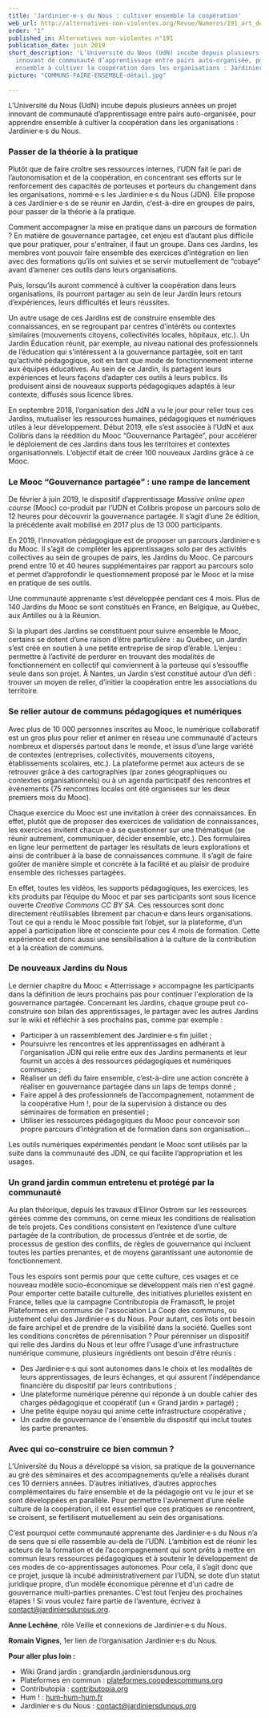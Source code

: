 ```yaml
---
title: 'Jardinier·e·s du Nous : cultiver ensemble la coopération'
web_url: http://alternatives-non-violentes.org/Revue/Numeros/191_art_de_partager_le_pouvoir
order: "1"
published_in: Alternatives non-violentes n°191
publication_date: juin 2019
short_description: 'L’Université du Nous (UdN) incube depuis plusieurs années un projet
  innovant de communauté d’apprentissage entre pairs auto-organisée, pour apprendre
  ensemble à cultiver la coopération dans les organisations : Jardinier·e·s du Nous.'
picture: "COMMUNS-FAIRE-ENSEMBLE-détail.jpg"

---
```

L’Université du Nous (UdN) incube depuis plusieurs années un projet innovant de communauté d’apprentissage entre pairs auto-organisée, pour apprendre ensemble à cultiver la coopération dans les organisations : Jardinier·e·s du Nous.

### Passer de la théorie à la pratique

Plutôt que de faire croître ses ressources internes, l’UDN fait le pari de l’autonomisation et de la coopération, en concentrant ses efforts sur le renforcement des capacités de porteuses et porteurs du changement dans les organisations, nommé·e·s les Jardinier·e·s du Nous (JDN). Elle propose à ces Jardinier·e·s de se réunir en Jardin, c’est-à-dire en groupes de pairs, pour passer de la théorie à la pratique.

Comment accompagner la mise en pratique dans un parcours de formation ? En matière de gouvernance partagée, cet enjeu est d’autant plus difficile que pour pratiquer, pour s'entraîner, il faut un groupe. Dans ces Jardins, les membres vont pouvoir faire ensemble des exercices d’intégration en lien avec des formations qu’ils ont suivies et se servir mutuellement de “cobaye” avant d’amener ces outils dans leurs organisations.

Puis, lorsqu’ils auront commencé à cultiver la coopération dans leurs organisations, ils pourront partager au sein de leur Jardin leurs retours d’expériences, leurs difficultés et leurs réussites.

Un autre usage de ces Jardins est de construire ensemble des connaissances, en se regroupant par centres d'intérêts ou contextes similaires (mouvements citoyens, collectivités locales, hôpitaux, etc.). Un Jardin Éducation réunit, par exemple, au niveau national des professionnels de l’éducation qui s’intéressent à la gouvernance partagée, soit en tant qu’activité pédagogique, soit en tant que mode de fonctionnement interne aux équipes éducatives. Au sein de ce Jardin, ils partagent leurs expériences et leurs façons d’adapter ces outils à leurs publics. Ils produisent ainsi de nouveaux supports pédagogiques adaptés à leur contexte, diffusés sous licence libres.

En septembre 2018, l’organisation des JdN a vu le jour pour relier tous ces Jardins, mutualiser les ressources humaines, pédagogiques et numériques utiles à leur développement. Début 2019, elle s’est associée à l’UdN et aux Colibris dans la réédition du Mooc “Gouvernance Partagée”, pour accélérer le déploiement de ces Jardins dans tous les territoires et contextes organisationnels. L’objectif était de créer 100 nouveaux Jardins grâce à ce Mooc.

### Le Mooc “Gouvernance partagée” : une rampe de lancement

De février à juin 2019, le dispositif d’apprentissage _Massive online open course_ (Mooc) co-produit par l’UDN et Colibris propose un parcours solo de 12 heures pour découvrir la gouvernance partagée. Il s’agit d’une 2e édition, la précédente avait mobilisé en 2017 plus de 13 000 participants.

En 2019, l’innovation pédagogique est de proposer un parcours Jardinier·e·s du Mooc. Il s’agit de compléter les apprentissages solo par des activités collectives au sein de groupes de pairs, les Jardins du Mooc. Ce parcours prend entre 10 et 40 heures supplémentaires par rapport au parcours solo et permet d’approfondir le questionnement proposé par le Mooc et la mise en pratique de ses outils.

Une communauté apprenante s’est développée pendant ces 4 mois. Plus de 140 Jardins du Mooc se sont constitués en France, en Belgique, au Québec, aux Antilles ou à la Réunion.

Si la plupart des Jardins se constituent pour suivre ensemble le Mooc, certains se dotent d’une raison d’être particulière : au Québec, un Jardin s’est créé en soutien à une petite entreprise de sirop d’érable. L’enjeu : permettre à l’activité de perdurer en trouvant des modalités de fonctionnement en collectif qui conviennent à la porteuse qui s’essouffle seule dans son projet. À Nantes, un Jardin s’est constitué autour d’un défi : trouver un moyen de relier, d’initier la coopération entre les associations du territoire.

### Se relier autour de communs pédagogiques et numériques

Avec plus de 10 000 personnes inscrites au Mooc, le numérique collaboratif est un gros plus pour relier et animer en réseau une communauté d'acteurs nombreux et dispersés partout dans le monde, et issus d’une large variété de contextes (entreprises, collectivités, mouvements citoyens, établissements scolaires, etc.). La plateforme permet aux acteurs de se retrouver grâce à des cartographies (par zones géographiques ou contextes organisationnels) ou à un agenda participatif des rencontres et événements (75 rencontres locales ont été organisées sur les deux premiers mois du Mooc).

Chaque exercice du Mooc est une invitation à créer des connaissances. En effet, plutôt que de proposer des exercices de validation de connaissances, les exercices invitent chacun·e à se questionner sur une thématique (se réunir autrement, communiquer, décider ensemble, etc.). Des formulaires en ligne leur permettent de partager les résultats de leurs explorations et ainsi de contribuer à la base de connaissances commune. Il s’agit de faire goûter de manière simple et concrète à la facilité et au plaisir de produire ensemble des richesses partagées.

En effet, toutes les vidéos, les supports pédagogiques, les exercices, les kits produits par l’équipe du Mooc et par ses participants sont sous licence ouverte _Creative Commons CC BY SA_. Ces ressources sont donc directement réutilisables librement par chacun⋅e dans leurs organisations. Tout ce qui a rendu le Mooc possible fait l’objet, sur la plateforme, d’un appel à participation libre et consciente pour ces 4 mois de formation. Cette expérience est donc aussi une sensibilisation à la culture de la contribution et à la création de communs.

### De nouveaux Jardins du Nous

Le dernier chapitre du Mooc « Atterrissage » accompagne les participants dans la définition de leurs prochains pas pour continuer l'exploration de la gouvernance partagée. Concernant les Jardins, chaque groupe peut co-construire son bilan des apprentissages, le partager avec les autres Jardins sur le wiki et réfléchir à ses prochains pas, comme par exemple :

* Participer à un rassemblement des Jardinier·e·s fin juillet ;
* Poursuivre les rencontres et les apprentissages en adhérant à l'organisation JDN qui relie entre eux des Jardins permanents et leur fournit un accès à des ressources pédagogiques et numériques communes ;
* Réaliser un défi du faire ensemble, c’est-à-dire une action concrète à réaliser en gouvernance partagée dans un laps de temps donné ;
* Faire appel à des professionnels de l’accompagnement, notamment de la coopérative Hum !, pour de la supervision à distance ou des séminaires de formation en présentiel ;
* Utiliser les ressources pédagogiques du Mooc pour concevoir son propre parcours d’intégration et de formation dans son organisation…

Les outils numériques expérimentés pendant le Mooc sont utilisés par la suite dans la communauté des JDN, ce qui facilite l’appropriation et les usages.

### Un grand jardin commun entretenu et protégé par la communauté

Au plan théorique, depuis les travaux d’Elinor Ostrom sur les ressources gérées comme des communs, on cerne mieux les conditions de réalisation de tels projets. Ces conditions consistent en l’existence d’une culture partagée de la contribution, de processus d’entrée et de sortie, de processus de gestion des conflits, de règles de gouvernance qui incluent toutes les parties prenantes, et de moyens garantissant une autonomie de fonctionnement.

Tous les espoirs sont permis pour que cette culture, ces usages et ce nouveau modèle socio-économique se développent mais rien n'est gagné. Pour emporter cette bataille culturelle, des initiatives plurielles existent en France, telles que la campagne Contributopia de Framasoft, le projet Plateformes en communs de l'association La Coop des communs, ou justement celui des Jardinier·e·s du Nous. Pour autant, ces îlots ont besoin de faire archipel et de prendre de la visibilité dans la société. Quelles sont les conditions concrètes de pérennisation ? Pour pérenniser un dispositif qui relie des Jardins du Nous et leur offre l'usage d'une infrastructure numérique commune, plusieurs ingrédients ont besoin d'être réunis :

* Des Jardinier·e·s qui sont autonomes dans le choix et les modalités de leurs apprentissages, de leurs échanges, et qui assurent l'indépendance financière du dispositif par leurs contributions ;
* Une plateforme numérique pérenne qui réponde à un double cahier des charges pédagogique et coopératif (un « Grand jardin » partagé) ;
* Une petite équipe noyau qui anime cette infrastructure coopérative ;
* Un cadre de gouvernance de l'ensemble du dispositif qui inclut toutes les partie prenantes.

### Avec qui co-construire ce bien commun ?

L’Université du Nous a développé sa vision, sa pratique de la gouvernance au gré des séminaires et des accompagnements qu’elle a réalisés durant ces 10 derniers années. D’autres initiatives, d’autres approches complémentaires du faire ensemble et de la pédagogie ont vu le jour et se sont développées en parallèle. Pour permettre l'avènement d’une réelle culture de la coopération, il est essentiel que ces pratiques se rencontrent, se croisent, se fertilisent mutuellement au sein des organisations.

C’est pourquoi cette communauté apprenante des Jardinier·e·s du Nous n’a de sens que si elle rassemble au-delà de l’UDN. L’ambition est de réunir les acteurs de la formation et de l’accompagnement qui sont prêts à mettre en commun leurs ressources pédagogiques et à soutenir le développement de ces modes de co-apprentissages autonomes. Pour cela, il s’agit donc que ce projet, jusque là incubé administrativement par l’UDN, se dote d’un statut juridique propre, d’un modèle économique pérenne et d’un cadre de gouvernance multi-parties prenantes. C’est tout l’enjeu des prochaines étapes ! Si vous voulez faire partie de l’aventure, écrivez à [contact@jardiniersdunous.org](file:///h).

**Anne Lechêne**, rôle Veille et connexions de Jardinier·e·s du Nous.

**Romain Vignes**, 1er lien de l’organisation Jardinier·e·s du Nous.

**Pour aller plus loin :**

* Wiki Grand jardin : grandjardin.jardiniersdunous.org
* Plateformes en commun : [plateformes.coopdescommuns.org](file:///h)
* Contributopia : [contributopia.org](file:///h)
* Hum ! : [hum-hum-hum.fr](file:///h)
* Jardinier·e·s du Nous : [contact@jardiniersdunous.org](file:///h)